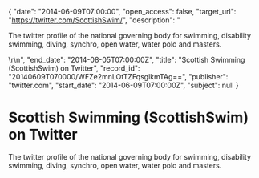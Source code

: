 {
  "date": "2014-06-09T07:00:00", 
  "open_access": false, 
  "target_url": "https://twitter.com/ScottishSwim/", 
  "description": "<p>The twitter profile of the national governing body for swimming, disability swimming, diving, synchro, open water, water polo and masters.</p>\r\n", 
  "end_date": "2014-08-05T07:00:00Z", 
  "title": "Scottish Swimming (ScottishSwim) on Twitter", 
  "record_id": "20140609T070000/WFZe2mnLOtTZFqsglkmTAg==", 
  "publisher": "twitter.com", 
  "start_date": "2014-06-09T07:00:00Z", 
  "subject": null
}

# Scottish Swimming (ScottishSwim) on Twitter

<p>The twitter profile of the national governing body for swimming, disability swimming, diving, synchro, open water, water polo and masters.</p>
